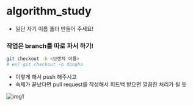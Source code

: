 # algorithm_study

* 일단 자기 이름 폴더 만들어 주세요!

### 작업은 branch를 따로 파서 하기!
```bash
git checkout -b <브랜치 이름>
# ex) git checkout -b dongha
```

* 이렇게 해서 push 해주시고
* 숙제가 끝났다면 pull request를 작성해서 피드백 받으면 깔끔한 처리가 될 듯



![img1](./img/image1.png)
